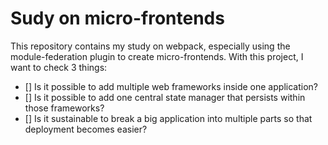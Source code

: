 # Sudy on micro-frontends

This repository contains my study on webpack, especially using the module-federation plugin to create micro-frontends. With this project, I want to check 3 things:

-   [] Is it possible to add multiple web frameworks inside one application?
-   [] Is it possible to add one central state manager that persists within those frameworks?
-   [] Is it sustainable to break a big application into multiple parts so that deployment becomes easier?
